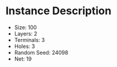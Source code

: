 # Instance Description

* Size: 100
* Layers: 2
* Terminals: 3
* Holes: 3
* Random Seed: 24098
* Net: 19
